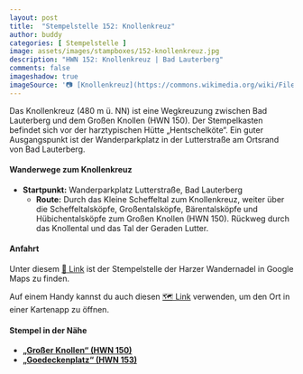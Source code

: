 ```yaml
---
layout: post
title:  "Stempelstelle 152: Knollenkreuz"
author: buddy
categories: [ Stempelstelle ]
image: assets/images/stampboxes/152-knollenkreuz.jpg
description: "HWN 152: Knollenkreuz | Bad Lauterberg"
comments: false
imageshadow: true
imageSource: '📷 [Knollenkreuz](https://commons.wikimedia.org/wiki/File:Knollenkreuz.jpg) von <a href="//commons.wikimedia.org/wiki/User:B.Thomas95" title="User:B.Thomas95">Thomas Binder</a> unter Lizenz [CC BY-SA 4.0](https://creativecommons.org/licenses/by-sa/4.0)'
---
```


Das Knollenkreuz (480 m ü. NN) ist eine Wegkreuzung zwischen Bad Lauterberg und dem Großen Knollen (HWN 150). Der Stempelkasten befindet sich vor der harztypischen Hütte „Hentschelköte“. Ein guter Ausgangspunkt ist der Wanderparkplatz in der Lutterstraße am Ortsrand von Bad Lauterberg. 

#### Wanderwege zum Knollenkreuz

- **Startpunkt:** Wanderparkplatz Lutterstraße, Bad Lauterberg
  - **Route:** Durch das Kleine Scheffeltal zum Knollenkreuz, weiter über die Scheffeltalsköpfe, Großentalsköpfe, Bärentalsköpfe und Hübichentalsköpfe zum Großen Knollen (HWN 150). Rückweg durch das Knollental und das Tal der Geraden Lutter. 

#### Anfahrt

Unter diesem [📍 Link](https://www.google.com/maps/dir/?api=1&origin=&destination=51.64342%2C%2010.44260) ist der Stempelstelle der Harzer Wandernadel in Google Maps zu finden.

<div class="android-only">
  Auf einem Handy kannst du auch diesen 
  <a href="geo:51.64342,10.44260">🗺️ Link</a> 
  verwenden, um den Ort in einer Kartenapp zu öffnen.
  <p></p>
</div>

#### Stempel in der Nähe

- [**„Großer Knollen“ (HWN 150)**](/stempelstelle-150-grosser-knollen)
- [**„Goedeckenplatz“ (HWN 153)**](/stempelstelle-153-goedeckenplatz-2)
